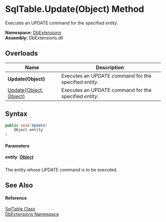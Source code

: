 SqlTable.Update(Object) Method
==============================
Executes an UPDATE command for the specified *entity*.
  
**Namespace:** [DbExtensions][1]  
**Assembly:** DbExtensions.dll

Overloads
---------

| Name                        | Description                                            |
| --------------------------- | ------------------------------------------------------ |
| **Update(Object)**          | Executes an UPDATE command for the specified *entity*. |
| [Update(Object, Object)][2] | Executes an UPDATE command for the specified *entity*. |


Syntax
------

```csharp
public void Update(
	Object entity
)
```

#### Parameters

##### *entity*  [Object][3]
The entity whose UPDATE command is to be executed.


See Also
--------

#### Reference
[SqlTable Class][4]  
[DbExtensions Namespace][1]  

[1]: ../README.md
[2]: Update_1.md
[3]: https://learn.microsoft.com/dotnet/api/system.object
[4]: README.md